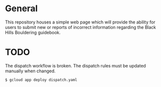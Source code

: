 # General

This repository houses a simple web page which will provide the ability for users to submit new or reports of incorrect information regarding the Black Hills Bouldering guidebook.

# TODO

The dispatch workflow is broken. The dispatch rules must be updated manually when changed.

```sh
$ gcloud app deploy dispatch.yaml
```
